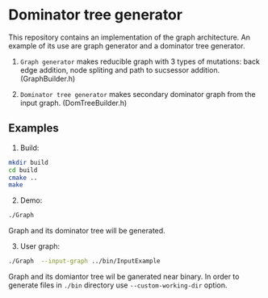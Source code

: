 # Dominator tree generator
This repository contains an implementation of the graph architecture.
An example of its use are graph generator and a dominator tree generator.

1. `Graph generator` makes reducible graph with 3 types of mutations: back edge addition, node spliting and path to sucsessor addition.
(GraphBuilder.h)

2. `Dominator tree generator` makes secondary dominator graph from the input graph.
(DomTreeBuilder.h)

## Examples
1. Build:
```bash
mkdir build
cd build
cmake ..
make
```
2. Demo:
```bash
./Graph 
```
Graph and its dominator tree will be generated.

3. User graph:
```bash
./Graph  --input-graph ../bin/InputExample
```
Graph and its domiantor tree wil be ganerated near binary. 
In order to generate files in `./bin` directory use `--custom-working-dir` option.

